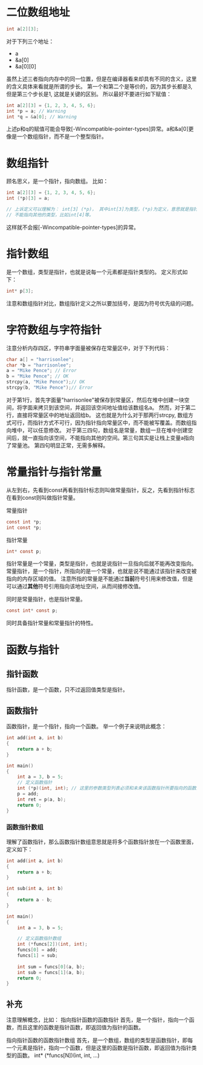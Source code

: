 

# 二位数组地址
```c
int a[2][3];
```
对于下列三个地址：
* a
* &a[0]
* &a[0][0]

虽然上述三者指向内存中的同一位置，但是在编译器看来却具有不同的含义，这里的含义具体来看就是所谓的步长。
第一个和第二个是等价的，因为其步长都是3, 但是第三个步长是1, 这就是关键的区别。
所以最好不要进行如下赋值：
```c
int a[2][3] = {1, 2, 3, 4, 5, 6};
int *p = a; // Warning
int *q = &a[0]; // Warning
```
上述p和q的赋值可能会导致[-Wincompatible-pointer-types]异常。a和&a[0]更像是一个数组指针，而不是一个整型指针。

# 数组指针
顾名思义，是一个指针，指向数组。
比如：
```c
int a[2][3] = {1, 2, 3, 4, 5, 6};
int (*p)[3] = a;

// 上诉定义可以理解为： int[3] (*p)， 其中int[3]为类型，(*p)为定义，意思就是指针p指向了一个int[3]类型的变量。
// 不能指向其他的类型，比如int[4]等。
```
这样就不会报[-Wincompatible-pointer-types]的异常。

# 指针数组
是一个数组，类型是指针，也就是说每一个元素都是指针类型的。
定义形式如下：
```c
int* p[3];
```
注意和数组指针对比，数组指针定义之所以要加括号，是因为符号优先级的问题。

# 字符数组与字符指针
注意分析内存四区，字符串字面量被保存在常量区中，对于下列代码：
```c
char a[] = "harrisonlee";
char *b = "harrisonlee";
a = "Mike Pence"; // Error
b = "Mike Pence"; // OK
strcpy(a, "Mike Pence");// OK
strcpy(b, "Mike Pence");// Error
```
对于第1行，首先字面量"harrisonlee"被保存到常量区，然后在堆中创建一块空间，将字面来拷贝到该空间，并返回该空间地址值给该数组名a。
然而，对于第二行，直接将常量区中的地址返回给b。
这也就是为什么对于那两行strcpy, 数组方式可行，而指针方式不可行，因为指针指向常量区中，而不能被写覆盖。而数组指向堆中，可以任意修改。
对于第三四句，数组名是常量，数组一旦在堆中创建空间后，就一直指向该空间，不能指向其他的空间。第三句其实是让栈上变量a指向了常量池。
第四句明显正常，无需多解释。


# 常量指针与指针常量
从左到右，先看到const再看到指针标志则叫做常量指针，反之，先看到指针标志在看到const则叫做指针常量。

常量指针
```c
const int *p;
int const *p;
```
指针常量
```c
int* const p;
```

指针常量是一个常量，类型是指针，也就是说指针一旦指向后就不能再改变指向。
常量指针，是一个指针，所指向的是一个常量，也就是说不能通过该指针来改变被指向的内存区域的值。
注意所指的常量是不能通过**当前**符号引用来修改值，但是可以通过**其他**符号引用指向该地址空间，从而间接修改值。

同时是常量指针，也是指针常量。
```c
const int* const p;
```
同时具备指针常量和常量指针的特性。

# 函数与指针

## 指针函数
 指针函数，是一个函数，只不过返回值类型是指针。
## 函数指针
函数指针，是一个指针，指向一个函数。
举一个例子来说明此概念：
```c
int add(int a, int b) 
{
    return a + b;
}

int main()
{
    int a = 3, b = 5;
    // 定义函数指针
    int (*p)(int, int); // 这里的参数类型列表必须和未来该函数指针所要指向的函数的参数类型列表一致。
    p = add;
    int ret = p(a, b);
    return 0;
}
```
### 函数指针数组
理解了函数指针，那么函数指针数组意思就是将多个函数指针放在一个函数里面，定义如下：
```c
int add(int a, int b) 
{
    return a + b;
}

int sub(int a, int b)
{
    return a - b;
}

int main()
{
    int a = 3, b = 5;

    // 定义函数指针数组
    int (*funcs[2])(int, int);
    funcs[0] = add;
    funcs[1] = sub;
    
    int sum = funcs[0](a, b);
    int sub = funcs[1](a, b);
    return 0;
}
```

## 补充
注意理解概念，比如： 
指向指针函数的函数指针
    首先，是一个指针，指向一个函数，而且这里的函数是指针函数，即返回值为指针的函数。

指向指针函数的函数指针数组
    首先，是一个数组，数组的类型是函数指针，即每一个元素是指针，指向一个函数，但是这里的函数是指针函数，即返回值为指针类型的函数。
    int* (*funcs[N])(int, int, ...)